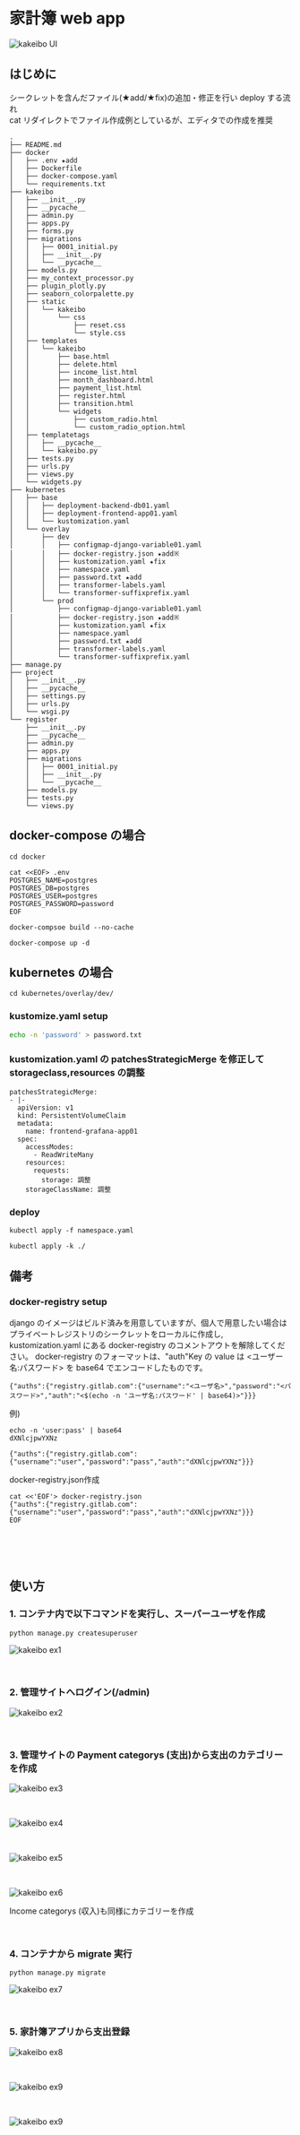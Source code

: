 # 家計簿 web app 
![kakeibo UI](./docs/example/kakeibo-ui.png)

## はじめに
シークレットを含んだファイル(★add/★fix)の追加・修正を行い deploy する流れ  
cat リダイレクトでファイル作成例としているが、エディタでの作成を推奨  
```
.
├── README.md
├── docker
│   ├── .env ★add
│   ├── Dockerfile
│   ├── docker-compose.yaml
│   └── requirements.txt
├── kakeibo
│   ├── __init__.py
│   ├── __pycache__
│   ├── admin.py
│   ├── apps.py
│   ├── forms.py
│   ├── migrations
│   │   ├── 0001_initial.py
│   │   ├── __init__.py
│   │   └── __pycache__
│   ├── models.py
│   ├── my_context_processor.py
│   ├── plugin_plotly.py
│   ├── seaborn_colorpalette.py
│   ├── static
│   │   └── kakeibo
│   │       └── css
│   │           ├── reset.css
│   │           └── style.css
│   ├── templates
│   │   └── kakeibo
│   │       ├── base.html
│   │       ├── delete.html
│   │       ├── income_list.html
│   │       ├── month_dashboard.html
│   │       ├── payment_list.html
│   │       ├── register.html
│   │       ├── transition.html
│   │       └── widgets
│   │           ├── custom_radio.html
│   │           └── custom_radio_option.html
│   ├── templatetags
│   │   ├── __pycache__
│   │   └── kakeibo.py
│   ├── tests.py
│   ├── urls.py
│   ├── views.py
│   └── widgets.py
├── kubernetes
│   ├── base
│   │   ├── deployment-backend-db01.yaml
│   │   ├── deployment-frontend-app01.yaml
│   │   └── kustomization.yaml
│   └── overlay
│       ├── dev
│       │   ├── configmap-django-variable01.yaml
│       │   ├── docker-registry.json ★add※
│       │   ├── kustomization.yaml ★fix
│       │   ├── namespace.yaml
│       │   ├── password.txt ★add
│       │   ├── transformer-labels.yaml
│       │   └── transformer-suffixprefix.yaml
│       └── prod
│           ├── configmap-django-variable01.yaml
│           ├── docker-registry.json ★add※
│           ├── kustomization.yaml ★fix
│           ├── namespace.yaml
│           ├── password.txt ★add
│           ├── transformer-labels.yaml
│           └── transformer-suffixprefix.yaml
├── manage.py
├── project
│   ├── __init__.py
│   ├── __pycache__
│   ├── settings.py
│   ├── urls.py
│   └── wsgi.py
└── register
    ├── __init__.py
    ├── __pycache__
    ├── admin.py
    ├── apps.py
    ├── migrations
    │   ├── 0001_initial.py
    │   ├── __init__.py
    │   └── __pycache__
    ├── models.py
    ├── tests.py
    └── views.py
```

## docker-compose の場合
```
cd docker
```
```
cat <<EOF> .env
POSTGRES_NAME=postgres
POSTGRES_DB=postgres
POSTGRES_USER=postgres
POSTGRES_PASSWORD=password
EOF
```
```
docker-compsoe build --no-cache
```
```
docker-compose up -d
```

## kubernetes の場合
```
cd kubernetes/overlay/dev/
```
### kustomize.yaml setup
```bash
echo -n 'password' > password.txt
```

### kustomization.yaml の patchesStrategicMerge を修正して storageclass,resources の調整
```
patchesStrategicMerge:
- |-
  apiVersion: v1
  kind: PersistentVolumeClaim
  metadata:
    name: frontend-grafana-app01
  spec:
    accessModes:
      - ReadWriteMany
    resources:
      requests:
        storage: 調整
    storageClassName: 調整
```

### deploy

```
kubectl apply -f namespace.yaml
```
```
kubectl apply -k ./
```


## 備考
### docker-registry setup
django のイメージはビルド済みを用意していますが、個人で用意したい場合はプライベートレジストリのシークレットをローカルに作成し,  
kustomization.yaml にある docker-registry のコメントアウトを解除してください。
docker-registry のフォーマットは、"auth"Key の value は <ユーザー名:パスワード> を base64 でエンコードしたものです。

```
{"auths":{"registry.gitlab.com":{"username":"<ユーザ名>","password":"<パスワード>","auth":"<$(echo -n 'ユーザ名:パスワード' | base64)>"}}}
```

例)
```
echo -n 'user:pass' | base64
dXNlcjpwYXNz
```
```
{"auths":{"registry.gitlab.com":{"username":"user","password":"pass","auth":"dXNlcjpwYXNz"}}}
```

docker-registry.json作成

```
cat <<'EOF'> docker-registry.json
{"auths":{"registry.gitlab.com":{"username":"user","password":"pass","auth":"dXNlcjpwYXNz"}}}
EOF
```

<br>
<br>
<br>

## 使い方
### 1. コンテナ内で以下コマンドを実行し、スーパーユーザを作成  
```bash
python manage.py createsuperuser
```
  
![kakeibo ex1](./docs/example/example1.png)  

<br>

### 2. 管理サイトへログイン(/admin)  
![kakeibo ex2](./docs/example/example2.png)  

<br>

### 3. 管理サイトの Payment categorys (支出)から支出のカテゴリーを作成  
![kakeibo ex3](./docs/example/example3.png)  

<br>

![kakeibo ex4](./docs/example/example4.png)  

<br>

![kakeibo ex5](./docs/example/example5.png)  

<br>

![kakeibo ex6](./docs/example/example6.png)  
  
Income categorys (収入)も同様にカテゴリーを作成    

<br>

### 4. コンテナから migrate 実行  
```
python manage.py migrate
```
![kakeibo ex7](./docs/example/example7.png)

<br>


### 5. 家計簿アプリから支出登録
![kakeibo ex8](./docs/example/example8.png)

<br>

![kakeibo ex9](./docs/example/example9.png)

<br>

![kakeibo ex9](./docs/example/example10.png)